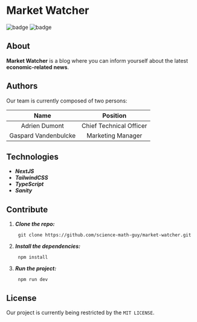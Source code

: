# Market Watcher

![badge](https://forthebadge.com/images/badges/for-robots.svg) ![badge](https://forthebadge.com/images/badges/powered-by-electricity.svg)

## About

**Market Watcher** is a blog where you can inform yourself about the latest **economic-related news**.

## Authors

Our team is currently composed of two persons:

| **Name**  | **Position** | 
| :---:        |     :---:      | 
| Adrien Dumont  |   Chief Technical Officer
| Gaspard Vandenbulcke  |  Marketing Manager

## Technologies

- ***NextJS***
- ***TailwindCSS***
- ***TypeScript***
- ***Sanity***

## Contribute

1. ***Clone the repo:***

        git clone https://github.com/science-math-guy/market-watcher.git
    
2. ***Install the dependencies:***

        npm install
   
3. ***Run the project:***

        npm run dev
    

## License

Our project is currently being restricted by the ```MIT LICENSE```.


